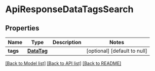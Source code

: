 # ApiResponseDataTagsSearch

## Properties
Name | Type | Description | Notes
------------ | ------------- | ------------- | -------------
**tags** | [**DataTag**](DataTag.md) |  | [optional] [default to null]

[[Back to Model list]](../README.md#documentation-for-models) [[Back to API list]](../README.md#documentation-for-api-endpoints) [[Back to README]](../README.md)


